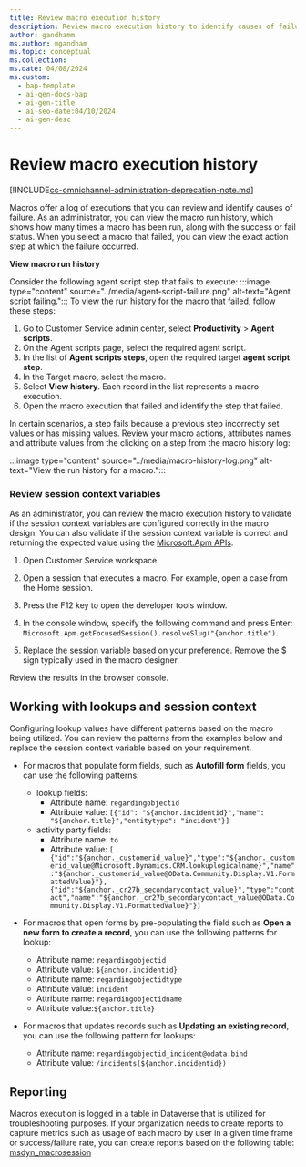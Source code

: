 ```yaml
---
title: Review macro execution history
description: Review macro execution history to identify causes of failure and view exact action step at which failure occurred.
author: gandhamm
ms.author: mgandham
ms.topic: conceptual
ms.collection:
ms.date: 04/08/2024
ms.custom:
  - bap-template
  - ai-gen-docs-bap
  - ai-gen-title
  - ai-seo-date:04/10/2024
  - ai-gen-desc
---
```


# Review macro execution history

[!INCLUDE[cc-omnichannel-administration-deprecation-note.md](../../includes/cc-omnichannel-administration-deprecation-note.md)]

Macros offer a log of executions that you can review and identify causes of failure. As an administrator, you can view the macro run history, which shows how many times a macro has been run, along with the success or fail status. When you select a macro that failed, you can view the exact action step at which the failure occurred.

**View macro run history**

Consider the following agent script step that fails to execute:
    :::image type="content" source="../media/agent-script-failure.png" alt-text="Agent script failing.":::
To view the run history for the macro that failed, follow these steps:

1. Go to Customer Service admin center, select **Productivity** > **Agent scripts**.  
1. On the Agent scripts page, select the required agent script.
1. In the list of **Agent scripts steps**, open the required target **agent script step**. 
1. In the Target macro, select the macro. 
1. Select **View history**. Each record in the list represents a macro execution. 
1. Open the macro execution that failed and identify the step that failed.  
 
In certain scenarios, a step fails because a previous step incorrectly set values or has missing values. Review your macro actions, attributes names and attribute values from the clicking on a step from the macro history log:

   :::image type="content" source="../media/macro-history-log.png" alt-text="View the run history for a macro.":::

### Review session context variables 
 
As an administrator, you can review the macro execution history to validate if the session context variables are configured correctly in the macro design. You can also validate if the session context variable is correct and returning the expected value using the [Microsoft.Apm APIs](../develop/microsoft-apm.md). 
 
1. Open Customer Service workspace.
2. Open a session that executes a macro. For example, open a case from the Home session. 
3. Press the F12 key to open the developer tools window. 
4. In the console window, specify the following command and press Enter: `Microsoft.Apm.getFocusedSession().resolveSlug("{anchor.title")`. 

5. Replace the session variable based on your preference. Remove the $ sign typically used in the macro designer. 

Review the results in the browser console. 
 
## Working with lookups and session context 

Configuring lookup values have different patterns based on the macro being utilized. You can review the patterns from the examples below and replace the session context variable based on your requirement.  


- For macros that populate form fields, such as **Autofill form** fields, you can use the following patterns:
  - lookup fields:
       - Attribute name:  `regardingobjectid ` 
       - Attribute value:  `[{"id": "${anchor.incidentid}","name": "${anchor.title}","entitytype": "incident"}]  `
  - activity party fields: 
      - Attribute name:  `to `
     - Attribute value: `[ {"id":"${anchor._customerid_value}","type":"${anchor._customerid_value@Microsoft.Dynamics.CRM.lookuplogicalname}","name":"${anchor._customerid_value@OData.Community.Display.V1.FormattedValue}"}, {"id":"${anchor._cr27b_secondarycontact_value}","type":"contact","name":"${anchor._cr27b_secondarycontact_value@OData.Community.Display.V1.FormattedValue}"}] `
- For macros that open forms by pre-populating the field such as **Open a new form to create a record**, you can use the following patterns for lookup: 

  - Attribute name: `regardingobjectid `
  - Attribute value: `${anchor.incidentid}` 
  - Attribute name: `regardingobjectidtype `
  - Attribute value: `incident` 
  - Attribute name: `regardingobjectidname` 
  - Attribute value:`${anchor.title} `
- For macros that updates records such as **Updating an existing record**, you can use the following pattern for lookups: 
  - Attribute name: `regardingobjectid_incident@odata.bind `
  - Attribute value: `/incidents(${anchor.incidentid}) `

## Reporting 

Macros execution is logged in a table in Dataverse that is utilized for troubleshooting purposes. If your organization needs to create reports to capture metrics such as usage of each macro by user in a given time frame or success/failure rate, you can create reports based on the following table: [msdyn_macrosession](../develop/reference/entities/msdyn_macrosession.md)  
